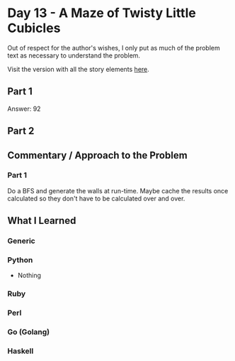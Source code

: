 # Day 13 - A Maze of Twisty Little Cubicles

Out of respect for the author's wishes, I only put as much of the problem text as necessary to understand the problem.

Visit the version with all the story elements [here](https://adventofcode.com/2016/day/13).

## Part 1
Answer: 92
## Part 2

## Commentary / Approach to the Problem
### Part 1 
Do a BFS and generate the walls at run-time. Maybe cache the results once calculated so they don't have to be calculated over and over.
## What I Learned

### Generic

### Python
- Nothing
### Ruby

### Perl

### Go (Golang)

### Haskell
